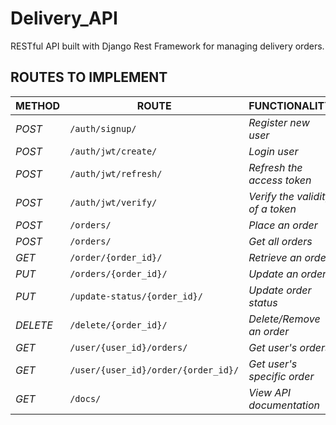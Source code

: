 # Delivery_API
RESTful API built with Django Rest Framework for managing delivery orders.

## ROUTES TO IMPLEMENT
| METHOD | ROUTE | FUNCTIONALITY |ACCESS|
| ------- | ----- | ------------- | ------------- |
| *POST* | ```/auth/signup/``` | _Register new user_| _All users_|
| *POST* | ```/auth/jwt/create/``` | _Login user_|_All users_|
| *POST* | ```/auth/jwt/refresh/``` | _Refresh the access token_|_All users_|
| *POST* | ```/auth/jwt/verify/``` | _Verify the validity of a token_|_All users_|
| *POST* | ```/orders/``` | _Place an order_|_All users_|
| *POST* | ```/orders/``` | _Get all orders_|_All users_|
| *GET* | ```/order/{order_id}/``` | _Retrieve an order_|_Superuser_|
| *PUT* | ```/orders/{order_id}/``` | _Update an order_|_All users_|
| *PUT* | ```/update-status/{order_id}/``` | _Update order status_|_Superuser_|
| *DELETE* | ```/delete/{order_id}/``` | _Delete/Remove an order_ |_All users_|
| *GET* | ```/user/{user_id}/orders/``` | _Get user's orders_|_All users_|
| *GET* | ```/user/{user_id}/order/{order_id}/``` | _Get user's specific order_|
| *GET* | ```/docs/``` | _View API documentation_|_All users_|
